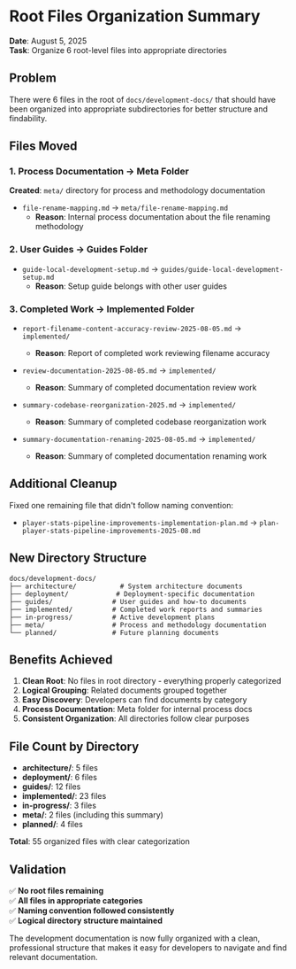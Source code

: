 # Root Files Organization Summary
**Date**: August 5, 2025  
**Task**: Organize 6 root-level files into appropriate directories

## Problem
There were 6 files in the root of `docs/development-docs/` that should have been organized into appropriate subdirectories for better structure and findability.

## Files Moved

### 1. Process Documentation → Meta Folder
**Created**: `meta/` directory for process and methodology documentation
- `file-rename-mapping.md` → `meta/file-rename-mapping.md`
  - **Reason**: Internal process documentation about the file renaming methodology

### 2. User Guides → Guides Folder  
- `guide-local-development-setup.md` → `guides/guide-local-development-setup.md`
  - **Reason**: Setup guide belongs with other user guides

### 3. Completed Work → Implemented Folder
- `report-filename-content-accuracy-review-2025-08-05.md` → `implemented/`
  - **Reason**: Report of completed work reviewing filename accuracy
  
- `review-documentation-2025-08-05.md` → `implemented/`
  - **Reason**: Summary of completed documentation review work
  
- `summary-codebase-reorganization-2025.md` → `implemented/`
  - **Reason**: Summary of completed codebase reorganization work
  
- `summary-documentation-renaming-2025-08-05.md` → `implemented/`
  - **Reason**: Summary of completed documentation renaming work

## Additional Cleanup
Fixed one remaining file that didn't follow naming convention:
- `player-stats-pipeline-improvements-implementation-plan.md` → `plan-player-stats-pipeline-improvements-2025-08.md`

## New Directory Structure

```
docs/development-docs/
├── architecture/           # System architecture documents
├── deployment/            # Deployment-specific documentation  
├── guides/               # User guides and how-to documents
├── implemented/          # Completed work reports and summaries
├── in-progress/          # Active development plans
├── meta/                 # Process and methodology documentation
└── planned/              # Future planning documents
```

## Benefits Achieved

1. **Clean Root**: No files in root directory - everything properly categorized
2. **Logical Grouping**: Related documents grouped together
3. **Easy Discovery**: Developers can find documents by category
4. **Process Documentation**: Meta folder for internal process docs
5. **Consistent Organization**: All directories follow clear purposes

## File Count by Directory

- **architecture/**: 5 files
- **deployment/**: 6 files  
- **guides/**: 12 files
- **implemented/**: 23 files
- **in-progress/**: 3 files
- **meta/**: 2 files (including this summary)
- **planned/**: 4 files

**Total**: 55 organized files with clear categorization

## Validation

✅ **No root files remaining**  
✅ **All files in appropriate categories**  
✅ **Naming convention followed consistently**  
✅ **Logical directory structure maintained**

The development documentation is now fully organized with a clean, professional structure that makes it easy for developers to navigate and find relevant documentation.